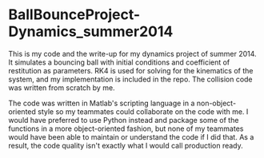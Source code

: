 # BallBounceProject-Dynamics_summer2014
This is my code and the write-up for my dynamics project of summer 2014. It simulates a bouncing ball with initial conditions and coefficient of restitution as parameters. RK4 is used for solving for the kinematics of the system, and my implementation is included in the repo. The collision code was written from scratch by me.

The code was written in Matlab's scripting language in a non-object-oriented style so my teammates could collaborate on the code with me. I would have preferred to use Python instead and package some of the functions in a more object-oriented fashion, but none of my teammates would have been able to maintain or understand the code if I did that. As a result, the code quality isn't exactly what I would call production ready.

